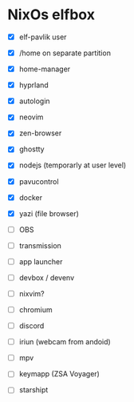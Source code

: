 # NixOs elfbox

* [x] elf-pavlik user
* [x] /home on separate partition
* [x] home-manager
* [x] hyprland
* [x] autologin
* [x] neovim
* [x] zen-browser
* [x] ghostty
* [x] nodejs (temporarly at user level)
* [x] pavucontrol
* [x] docker
* [x] yazi (file browser)
* [ ] OBS
* [ ] transmission
* [ ] app launcher
* [ ] devbox / devenv
* [ ] nixvim?
* [ ] chromium
* [ ] discord
* [ ] iriun (webcam from andoid)
* [ ] mpv
* [ ] keymapp (ZSA Voyager)
* [ ] starshipt

